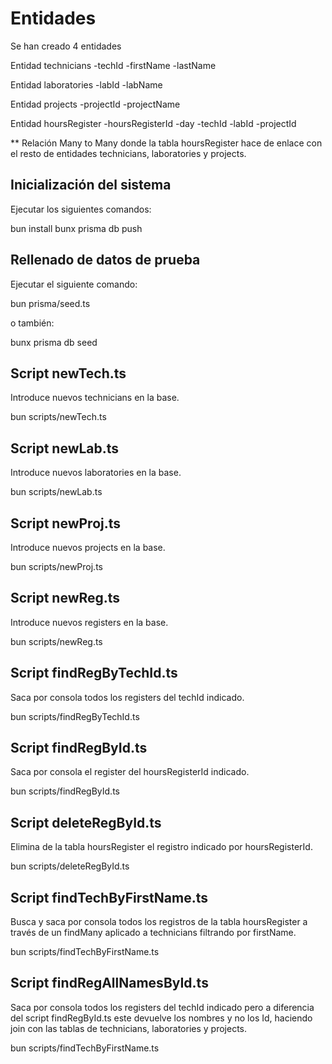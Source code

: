 # Entidades

Se han creado 4 entidades

Entidad technicians
    -techId
    -firstName
    -lastName

Entidad laboratories
    -labId
    -labName

Entidad projects
    -projectId
    -projectName

Entidad hoursRegister
    -hoursRegisterId
    -day
    -techId
    -labId
    -projectId

** Relación Many to Many donde la tabla hoursRegister hace de enlace con el resto de entidades technicians, laboratories y projects.

## Inicialización del sistema

Ejecutar los siguientes comandos:

bun install
bunx prisma db push

## Rellenado de datos de prueba

Ejecutar el siguiente comando:

bun prisma/seed.ts

o también:

bunx prisma db seed

## Script newTech.ts

Introduce nuevos technicians en la base.

bun scripts/newTech.ts <firstName> <lastName>

## Script newLab.ts

Introduce nuevos laboratories en la base.

bun scripts/newLab.ts <labName>

## Script newProj.ts

Introduce nuevos projects en la base.

bun scripts/newProj.ts <projectName>

## Script newReg.ts

Introduce nuevos registers en la base.

bun scripts/newReg.ts <day> <hour> <techId> <labId> <projectId>

## Script findRegByTechId.ts

Saca por consola todos los registers del techId indicado.

bun scripts/findRegByTechId.ts <techId>

## Script findRegById.ts

Saca por consola el register del hoursRegisterId indicado.

bun scripts/findRegById.ts <hoursRegisterId>

## Script deleteRegById.ts

Elimina de la tabla hoursRegister el registro indicado por hoursRegisterId.

bun scripts/deleteRegById.ts <hoursRegisterId>

## Script findTechByFirstName.ts

Busca y saca por consola todos los registros de la tabla hoursRegister a través de un findMany aplicado a technicians filtrando por firstName.

bun scripts/findTechByFirstName.ts <firstName>

## Script findRegAllNamesById.ts

Saca por consola todos los registers del techId indicado pero a diferencia del script findRegById.ts este devuelve los nombres y no los Id, haciendo join con las tablas de technicians, laboratories y projects.

bun scripts/findTechByFirstName.ts <techId>